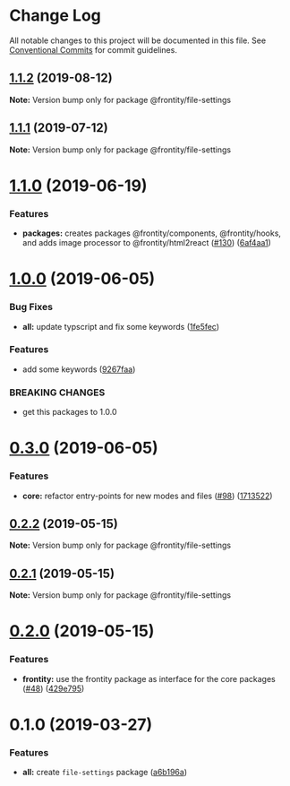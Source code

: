 # Change Log

All notable changes to this project will be documented in this file.
See [Conventional Commits](https://conventionalcommits.org) for commit guidelines.

## [1.1.2](https://github.com/frontity/frontity/compare/@frontity/file-settings@1.1.1...@frontity/file-settings@1.1.2) (2019-08-12)

**Note:** Version bump only for package @frontity/file-settings





## [1.1.1](https://github.com/frontity/frontity/compare/@frontity/file-settings@1.1.0...@frontity/file-settings@1.1.1) (2019-07-12)

**Note:** Version bump only for package @frontity/file-settings





# [1.1.0](https://github.com/frontity/frontity/compare/@frontity/file-settings@1.0.0...@frontity/file-settings@1.1.0) (2019-06-19)


### Features

* **packages:** creates packages @frontity/components, @frontity/hooks, and adds image processor to @frontity/html2react ([#130](https://github.com/frontity/frontity/issues/130)) ([6af4aa1](https://github.com/frontity/frontity/commit/6af4aa1))





# [1.0.0](https://github.com/frontity/frontity/compare/@frontity/file-settings@0.3.0...@frontity/file-settings@1.0.0) (2019-06-05)


### Bug Fixes

* **all:** update typscript and fix some keywords ([1fe5fec](https://github.com/frontity/frontity/commit/1fe5fec))


### Features

* add some keywords ([9267faa](https://github.com/frontity/frontity/commit/9267faa))


### BREAKING CHANGES

* get this packages to 1.0.0





# [0.3.0](https://github.com/frontity/frontity/compare/@frontity/file-settings@0.2.2...@frontity/file-settings@0.3.0) (2019-06-05)


### Features

* **core:** refactor entry-points for new modes and files ([#98](https://github.com/frontity/frontity/issues/98)) ([1713522](https://github.com/frontity/frontity/commit/1713522))





## [0.2.2](https://github.com/frontity/frontity/compare/@frontity/file-settings@0.2.1...@frontity/file-settings@0.2.2) (2019-05-15)

**Note:** Version bump only for package @frontity/file-settings





## [0.2.1](https://github.com/frontity/frontity/compare/@frontity/file-settings@0.2.0...@frontity/file-settings@0.2.1) (2019-05-15)

**Note:** Version bump only for package @frontity/file-settings





# [0.2.0](https://github.com/frontity/frontity/compare/@frontity/file-settings@0.1.0...@frontity/file-settings@0.2.0) (2019-05-15)


### Features

* **frontity:** use the frontity package as interface for the core packages ([#48](https://github.com/frontity/frontity/issues/48)) ([429e795](https://github.com/frontity/frontity/commit/429e795))





# 0.1.0 (2019-03-27)


### Features

* **all:** create `file-settings` package ([a6b196a](https://github.com/frontity/frontity/commit/a6b196a))

